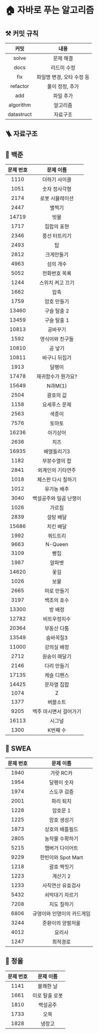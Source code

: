 # 🏠 자바로 푸는 알고리즘
## ⚒ 커밋 규칙
|커밋|내용|
|:--------:|:--------:|
|solve|문제 해결|
|docs|리드미 수정|
|fix|파일명 변경, 오타 수정 등|
|refactor|풀이 정정, 추가|
|add|파일 추가|
|algorithm|알고리즘|
|datastruct|자료구조|

## 🪜 자료구조


## 📱 백준

|문제 번호|문제 이름|
|:-------------:|:-------------:|
|1110|더하기 사이클|
|1051|숫자 정사각형|
|2174|로봇 시뮬레이션|
|2447|별찍기|
|14719|빗물|
|1717|집합의 표현|
|2346|풍선 터트리기|
|2493|탑|
|2812|크게만들기|
|4963|섬의 개수|
|5052|전화번호 목록|
|1244|스위치 켜고 끄기|
|1662|압축|
|1759|암호 만들기|
|13460|구슬 탈출 2|
|13459|구슬 탈출 1|
|10813|공바꾸기|
|1592|영식이와 친구들|
|10810|공 넣기|
|10811|바구니 뒤집기|
|1913|달팽이|
|17478|재귀함수가 뭔가요?|
|15649|N과M(1)|
|2504|괄호의 값|
|1158|요세푸스 문제|
|2563|색종이|
|7576|토마토|
|16236|아기상어|
|2636|치즈|
|16935|배열돌리기3|
|1182|부분수열의 합|
|2841|외계인의 기타연주|
|1018|체스판 다시 칠하기|
|1012|유기농 배추|
|3040|백설공주와 일곱 난쟁이|
|1026|가르침|
|2839|설탕 배달|
|15686|치킨 배달|
|1992|쿼드트리|
|9663|N-Queen|
|3109|빵집|
|1987|알파벳|
|14620|꽃길|
|1026|보물|
|2665|미로 만들기|
|3197|백조의 호수|
|13300|방 배정|
|12782|비트우정지수|
|20364|부동산 다툼|
|13549|숨바꼭질3|
|11000|강의실 배정|
|2712|원숭이 매달기|
|2146|다리 만들기|
|17135|케슬 디펜스|
|14425|문자열 집합|
|1074|Z|
|1377|버블소트|
|9205|맥주 마시면서 걸어가기|
|16113|시그널|
|1300|K번째 수|

## 🚐 SWEA

|문제 번호|문제 이름|
|:-------------:|:-------------:|
|1940|가랏 RC카|
|1954|달팽이 숫자|
|1974|스도쿠 검증|
|2001|파리 퇴치|
|1228|암호문 1|
|1225|암호 생성기|
|1873|상호의 배틀필드|
|2805|농작물 수확하기|
|5215|햄버거 다이어트|
|9229|한빈이와 Spot Mart|
|1218|괄호 짝짓기|
|1223|계산기 2|
|1233|사칙연산 유효검사|
|5432|쇠막대기 자르기|
|7208|지도 칠하기|
|6806|규영이와 인영이의 카드게임|
|3244|준환이의 양팔저울|
|4012|요리사|
|1247|최적경로|


## 🤿 정올

|문제 번호|문제 이름|
|:-------------:|:-------------:|
|1141|불쾌한 날|
|1661|미로 탈출 로봇|
|1810|백설공주|
|1733|오목|
|1828|냉장고|
